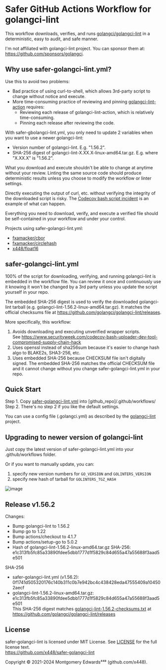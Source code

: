 # Safer GitHub Actions Workflow for golangci-lint

This workflow downloads, verifies, and runs [golangci/golangci-lint](https://github.com/golangci/golangci-lint) in a deterministic, easy to audit, and safe manner.

I'm not affiliated with golangci-lint project. You can sponsor them at: https://github.com/sponsors/golangci.

## Why use safer-golangci-lint.yml?

Use this to avoid two problems:
- Bad practice of using curl-to-shell, which allows 3rd-party script to change without notice and execute.
- More time-consuming practice of reviewing and pinning [golangci-lint-action](https://github.com/golangci/golangci-lint-action) requires:
  - Reviewing each release of golangci-lint-action, which is relatively time-consuming.
  - Pinning each release after reviewing the code.

With safer-gbolangci-lint.yml, you only need to update 2 variables when you want to use a newer golangci-lint:
 - Version number of golangci-lint.  E.g. "1.56.2".
 - SHA-256 digest of golangci-lint-X.XX.X-linux-amd64.tar.gz. E.g. where "X.XX.X" is "1.56.2".

What you download and execute shouldn't be able to change at anytime without your review. Linting the same source code should produce deterministic results unless you choose to modify the workflow or linter settings.

Directly executing the output of curl, etc. without verifying the integrity of the downloaded script is risky.  The [Codecov bash script incident](https://www.securityweek.com/codecov-bash-uploader-dev-tool-compromised-supply-chain-hack) is an example of what can happen.

Everything you need to download, verify, and execute a verified file should be self-contained in your workflow and under your control.

Projects using safer-golangci-lint.yml:
 - [fxamacker/cbor](https://github.com/fxamacker/cbor)
 - [fxamacker/circlehash](https://github.com/fxamacker/circlehash)
 - [x448/float16](https://github.com/x448/float16)

## safer-golangci-lint.yml

100% of the script for downloading, verifying, and running golangci-lint is embedded in the workflow file.  You can review it once and continuously use it knowing it won't be changed by a 3rd party unless you update the script yourself in your repo.

The embedded SHA-256 digest is used to verify the downloaded golangci-lint tarball (e.g. golangci-lint-1.56.2-linux-amd64.tar.gz). It matches the official checksums file at https://github.com/golangci/golangci-lint/releases.

More specifically, this workflow:

1. Avoids downloading and executing unverified wrapper scripts.  
   See https://www.securityweek.com/codecov-bash-uploader-dev-tool-compromised-supply-chain-hack
2. Uses openssl instead of sha256sum because it's easier to change hash algo to BLAKE2s, SHA3-256, etc.
3. Uses embedded SHA-256 because CHECKSUM file isn't digitally signed.  The embedded SHA-256 matches the official CHECKSUM file and it cannot change without you change safer-golangci-lint.yml in your repo.

## Quick Start
Step 1. Copy [safer-golangci-lint.yml](https://raw.githubusercontent.com/x448/safer-golangci-lint/main/safer-golangci-lint.yml) into [github_repo]/.github/workflows/  
Step 2. There's no step 2 if you like the default settings.

You can use a config file (.golangci.yml) as described by the [golangci-lint](https://github.com/golangci/golangci-lint) project.

## Upgrading to newer version of golangci-lint

Just copy the latest version of safer-golangci-lint.yml into your .github/workflows folder.

Or if you want to manually update, you can:

1. specify new version numbers for `GO_VERSION` and `GOLINTERS_VERSION`
2. specify new hash of tarball for `GOLINTERS_TGZ_HASH`

![image](https://github.com/user-attachments/assets/f0bce474-974a-44c4-bf3a-5c3edc7c9150)

## Release v1.56.2

Changes:
- Bump golangci-lint to 1.56.2
- Bump go to 1.22
- Bump actions/checkout to 4.1.7
- Bump actions/setup-go to 5.0.2
- Hash of golangci-lint-1.56.2-linux-amd64.tar.gz
  SHA-256: e1c313fb5fc85a33890fdee5dbb1777d1f5829c84d655a47a55688f3aad5e501  

SHA-256
- safer-golangci-lint.yml (v1.56.2): 0f1741d505320176c140b311c0b7e942bc4c438428eda47555409a104502aecf
- golangci-lint-1.56.2-linux-amd64.tar.gz: e1c313fb5fc85a33890fdee5dbb1777d1f5829c84d655a47a55688f3aad5e501  
  This SHA-256 digest matches [golangci-lint-1.56.2-checksums.txt](https://github.com/golangci/golangci-lint/releases/download/v1.56.2/golangci-lint-1.56.2-checksums.txt) at
  https://github.com/golangci/golangci-lint/releases

## License

safer-golangci-lint is licensed under MIT License.  See [LICENSE](LICENSE) for the full license text.  
https://github.com/x448/safer-golangci-lint

Copyright © 2021-2024 Montgomery Edwards⁴⁴⁸ (github.com/x448).
